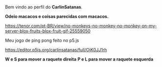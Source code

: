 Bem vindo ao perfil do **CarlinSatanas**.

 **Odeio macacos e coisas parecidas com macacos.**

https://tenor.com/pt-BR/view/no-monkeys-no-monkey-no-monkey-on-my-server-blox-fruits-blox-fruit-gif-25559050

Meu jogo de ping pong feito no p5.js

https://editor.p5js.org/carlinsatanas/full/OjK0JJ1rh

**W e S para mover a raquete direita**  **P e L para mover a raquete esquerda**
